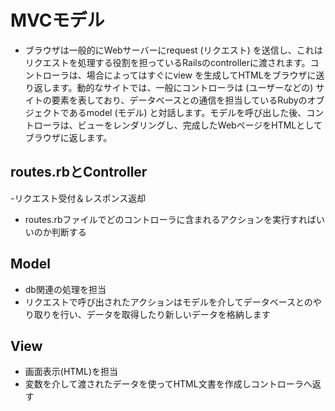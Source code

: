 # MVCモデル
- ブラウザは一般的にWebサーバーにrequest (リクエスト) を送信し、これはリクエストを処理する役割を担っているRailsのcontrollerに渡されます。コントローラは、場合によってはすぐにview  を生成してHTMLをブラウザに送り返します。動的なサイトでは、一般にコントローラは (ユーザーなどの) サイトの要素を表しており、データベースとの通信を担当しているRubyのオブジェクトであるmodel (モデル) と対話します。モデルを呼び出した後、コントローラは、ビューをレンダリングし、完成したWebページをHTMLとしてブラウザに返します。

## routes.rbとController
-リクエスト受付＆レスポンス返却
- routes.rbファイルでどのコントローラに含まれるアクションを実行すればいいのか判断する
## Model
- db関連の処理を担当
- リクエストで呼び出されたアクションはモデルを介してデータベースとのやり取りを行い、データを取得したり新しいデータを格納します
## View
- 画面表示(HTML)を担当
- 変数を介して渡されたデータを使ってHTML文書を作成しコントローラへ返す
